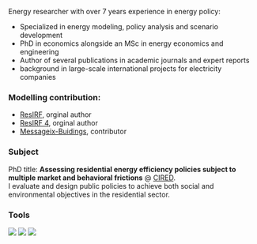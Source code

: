 Energy researcher with over 7 years experience in energy policy:
- Specialized in energy modeling, policy analysis and scenario development
- PhD in economics alongside an MSc in energy economics and engineering
- Author of several publications in academic journals and expert reports
- background in large-scale international projects for electricity companies

### Modelling contribution:
- [ResIRF](https://github.com/CIRED/Res-IRF), orginal author
- [ResIRF 4](https://github.com/CIRED/Res-IRF4), orginal author
- [Messageix-Buidings](https://github.com/iiasa/message-ix-buildings), contributor

### Subject
PhD title: **Assessing residential energy efficiency policies subject to multiple market and behavioral frictions** @ [CIRED](http://www.centre-cired.fr/fr/).  
I evaluate and design public policies to achieve both social and environmental objectives in the residential sector.  

### Tools
![](https://img.shields.io/badge/OS-MacOS-informational?style=flat&logo=<LOGO_NAME>&logoColor=white&color=2bbc8a)
![](https://img.shields.io/badge/Editor-Pycharm-informational?style=flat&logo=<LOGO_NAME>&logoColor=white&color=2bbc8a)
![](https://img.shields.io/badge/Code-Python-informational?style=flat&logo=<LOGO_NAME>&logoColor=white&color=2bbc8a)
